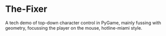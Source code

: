 # The-Fixer

A tech demo of top-down character control in PyGame, mainly fussing with geometry, focussing the player on the mouse, hotline-miami style.
